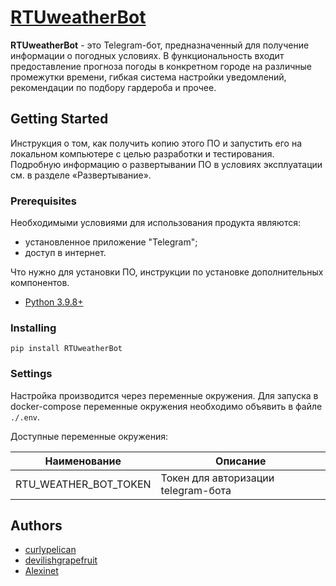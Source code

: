 # [RTUweatherBot](https://t.me/RTUweatherBot)

**RTUweatherBot** - это Telegram-бот, предназначенный для получение информации о погодных условиях. В функциональность входит предоставление прогноза погоды в конкретном городе на различные промежутки времени, гибкая система настройки уведомлений, рекомендации по подбору гардероба и прочее.

## Getting Started

Инструкция о том, как получить копию этого ПО и запустить его на локальном компьютере с целью разработки и тестирования. Подробную информацию о развертывании ПО в условиях эксплуатации см. в разделе «Развертывание».

### Prerequisites

Необходимыми условиями для использования продукта являются:
- установленное приложение "Telegram";
- доступ в интернет.

Что нужно для установки ПО, инструкции по установке дополнительных компонентов.

- [Python 3.9.8+](https://www.python.org/downloads/)

### Installing

	pip install RTUweatherBot

### Settings

Настройка производится через переменные окружения. 
Для запуска в docker-compose переменные окружения необходимо объявить в файле ``./.env``.

Доступные переменные окружения:

| Наименование      | Описание                            |
|-------------------|-------------------------------------|
| RTU_WEATHER_BOT_TOKEN | Токен для авторизации telegram-бота |

## Authors

- [curlypelican](https://github.com/curlypelican)
- [devilishgrapefruit](https://github.com/devilishgrapefruit)
- [Alexinet](https://github.com/Alexinet)

